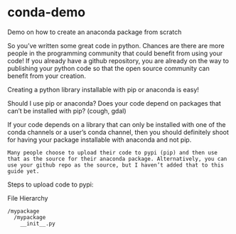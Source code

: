 # conda-demo
Demo on how to create an anaconda package from scratch


So you’ve written some great code in python. Chances are there are more people in the programming community that could benefit from using your code! If you already have a github repository, you are already on the way to publishing your python code so that the open source community can benefit from your creation.

Creating a python library installable with pip or anaconda is easy!

Should I use pip or anaconda?
Does your code depend on packages that can’t be installed with pip? (cough, gdal)

If your code depends on a library that can only be installed with one of the conda channels or a user’s conda channel, then you should definitely shoot for having your package installable with anaconda and not pip.

	Many people choose to upload their code to pypi (pip) and then use that as the source for their anaconda package. Alternatively, you can use your github repo as the source, but I haven’t added that to this guide yet.


Steps to upload code to pypi:

File Hierarchy
```
/mypackage
  /mypackage
    __init__.py
```
